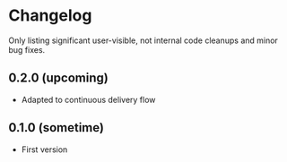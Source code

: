 # Changelog

Only listing significant user-visible, not internal code cleanups and minor bug fixes. 

## 0.2.0 (upcoming)

* Adapted to continuous delivery flow

## 0.1.0 (sometime)

* First version
